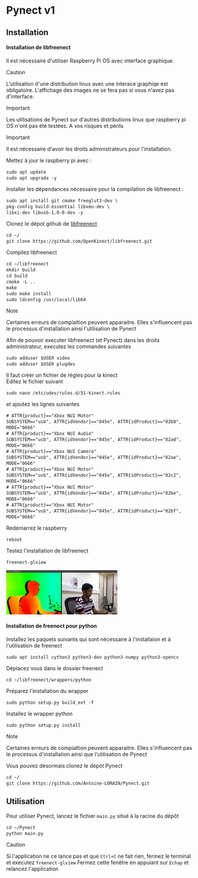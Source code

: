 # Pynect v1

## Installation
#### Installation de libfreenect

Il est nécessaire d'utiliser Raspberry Pi OS avec interface graphique.<br>
> [!CAUTION]
> L'utilisation d'une distribution linux avec une interace graphiqe est obligatoire. L'affichage des images ne se fera pas si vous n'avez pas d'interface.

> [!IMPORTANT]
> Les utilisations de Pynect sur d'autres distributions linux que raspberry pi OS n'ont pas été testées. A vos risques et périls

> [!IMPORTANT]
> Il est nécessaire d'avoir les droits administrateurs pour l'installation.

Mettez à jour le raspberry pi avec :
```
sudo apt update
sudo apt upgrade -y
```
Installer les dépendances nécessaire pour la compilation de libfreenect :
```
sudo apt install git cmake freeglut3-dev \ 
pkg-config build-essential libxmu-dev \
libxi-dev libusb-1.0-0-dev -y
```
Clonez le dépot github de [libfreenect](https://github.com/OpenKinect/libfreenect)
```
cd ~/
git clone https://github.com/OpenKinect/libfreenect.git
```
Compilez libfreenect
```
cd ~/libfreenect
mkdir build
cd build
cmake -L ..
make
sudo make install
sudo ldconfig /usr/local/lib64
```
> [!NOTE]
> Certaines erreurs de compialtion peuvent apparaitre. Elles s'influencent pas le processus d'installation ainsi l'utilisation de Pynect

Afin de pouvoir executer libfreenect (et Pynect) dans les droits administrateur, executez les commandes suivantes
```
sudo adduser $USER video
sudo adduser $USER plugdev
```
Il faut créer un fichier de règles pour la kinect <br>
Éditez le fichier suivant
```
sudo nano /etc/udev/rules.d/51-kinect.rules
```
et ajoutez les lignes suivantes
```
# ATTR{product}=="Xbox NUI Motor"
SUBSYSTEM=="usb", ATTR{idVendor}=="045e", ATTR{idProduct}=="02b0", MODE="0666"
# ATTR{product}=="Xbox NUI Audio"
SUBSYSTEM=="usb", ATTR{idVendor}=="045e", ATTR{idProduct}=="02ad", MODE="0666"
# ATTR{product}=="Xbox NUI Camera"
SUBSYSTEM=="usb", ATTR{idVendor}=="045e", ATTR{idProduct}=="02ae", MODE="0666"
# ATTR{product}=="Xbox NUI Motor"
SUBSYSTEM=="usb", ATTR{idVendor}=="045e", ATTR{idProduct}=="02c2", MODE="0666"
# ATTR{product}=="Xbox NUI Motor"
SUBSYSTEM=="usb", ATTR{idVendor}=="045e", ATTR{idProduct}=="02be", MODE="0666"
# ATTR{product}=="Xbox NUI Motor"
SUBSYSTEM=="usb", ATTR{idVendor}=="045e", ATTR{idProduct}=="02bf", MODE="0666"
```
Redémarrez le raspberry
```
reboot 
```
Testez l'installation de libfreenect
```
freenect-glview
```
![Vue en couleur et en profondeur de la kinect avec libfreenect](https://github.com/Antoine-LORAIN/Pynect/blob/835f096545ded82342348291a202f41c3b7e8203/images/freenect-glview.png)

#### Installation de freenect pour python
Installez les paquets suivants qui sont nécessaire à l'installaion et à l'utilisation de freenect
```
sudo apt install cython3 python3-dev python3-numpy python3-opencv
```
Déplacez vous dans le dossier freenect
```
cd ~/libfreenect/wrappers/python
```
Préparez l'installation du wrapper
```
sudo python setup.py build_ext -f
```
Installez le wrapper python
```
sudo python setup.py install
```
> [!NOTE]
> Certaines erreurs de compialtion peuvent apparaitre. Elles s'influencent pas le processus d'installation ainsi que l'utilisation de Pynect

Vous pouvez désormais clonez le dépôt Pynect
```
cd ~/
git clone https://github.com/Antoine-LORAIN/Pynect.git
```

## Utilisation
Pour utiliser Pynect, lancez le fichier ```main.py``` situé à la racine du dépôt
```
cd ~/Pynect
python main.py
```
> [!CAUTION]
> Si l'application ne ce lance pas et que ```Ctrl+C``` ne fait rien, fermez le terminal et executez
> ```freenect-glview```
> Fermez cette fenêtre en appuiant sur ```Echap``` et relancez l'application
